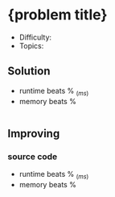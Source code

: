 # {problem title}
- Difficulty: 
- Topics: 

<!-- ## Data Structure
``` rust
``` -->

## Solution
- runtime beats % $_{(ms)}$
- memory beats %
``` rust
```

## Improving
<!-- ... -->
### source code
- runtime beats % $_{(ms)}$
- memory beats %
``` rust
```